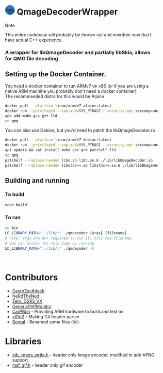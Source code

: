 # <img src="QMGDecoderIcon.png" width="32" height="32"> QmageDecoderWrapper
> [!NOTE]
> This entire codebase will probably be thrown out and rewritten now that I have actual C++ experience.

### A wrapper for libQmageDecoder and partially libSkia, allows for QMG file decoding. 
## Setting up the Docker Container.
You need a docker container to run ARMv7 on x86 (or if you are using a native ARM machine you probably don't need a docker container)  
The recommended distro for this would be Alpine
```bash
docker pull --platform linux/arm/v7 alpine:latest
docker run --privileged --cap-add=SYS_PTRACE --security-opt seccomp=unconfined --security-opt apparmor=unconfined -v .:/qmg -it alpine:latest
apk add make gcc g++ lld
cd qmg
```
You can also use Debian, but you'd need to patch the libQmageDecoder.so
```bash
docker pull --platform linux/arm/v7 debian:latest
docker run --privileged --cap-add=SYS_PTRACE --security-opt seccomp=unconfined --security-opt apparmor=unconfined -v .:/qmg -it debian:latest
apt update && apt install make gcc g++ patchelf lld
cd qmg
patchelf --replace-needed libc.so libc.so.6 ./lib/libQmageDecoder.so
patchelf --replace-needed libstdc++.so libstdc++.so.6 ./lib/libQmageDecoder.so
```
## Building and running
### To build
```bash
make build
```
### To run
```bash
cd bin
LD_LIBRARY_PATH="../lib/:" ./qmdecoder {args} {filename}
# note: args are NOT required to run it, only the filename.
# you can access the help page by running
LD_LIBRARY_PATH="../lib/:" ./qmdecoder -h
```
<br>

# Contributors
- [DexrnZacAttack](https://github.com/DexrnZacAttack)
- [NeRdTheNed](https://github.com/NeRdTheNed)
- [Zero_DSRS_VX](https://github.com/PhoenixVX)
- [GenericPnPMonitor](https://github.com/genericpnpmonit0r)
- [CarPBon](https://github.com/CarPBon) - Providing ARM hardware to build and test on
- [vlOd2](https://github.com/vlOd2) - Making C# header parser
- [Boreal](https://github.com/bor-real) - Renamed some files (lol)

# Libraries
- [stb_image_write.h](https://github.com/NeRdTheNed/stb/tree/apng-writer) - header only image encoder, modified to add APNG support
- [msf_gif.h](https://github.com/notnullnotvoid/msf_gif) - header only gif encoder
